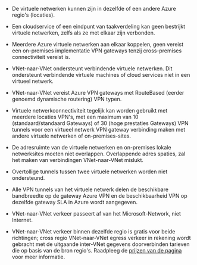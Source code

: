 - De virtuele netwerken kunnen zijn in dezelfde of een andere Azure regio's (locaties).

- Een cloudservice of een eindpunt van taakverdeling kan geen bestrijkt virtuele netwerken, zelfs als ze met elkaar zijn verbonden.

- Meerdere Azure virtuele netwerken aan elkaar koppelen, geen vereist een on-premises implementatie VPN gateways tenzij cross-premises connectiviteit vereist is.

- VNet-naar-VNet ondersteunt verbindende virtuele netwerken. Dit ondersteunt verbindende virtuele machines of cloud services niet in een virtueel netwerk.

- VNet-naar-VNet vereist Azure VPN gateways met RouteBased (eerder genoemd dynamische routering) VPN typen. 

- Virtuele netwerkconnectiviteit tegelijk kan worden gebruikt met meerdere locaties VPN's, met een maximum van 10 (standaard/standaard Gateways) of 30 (hoge prestaties Gateways) VPN tunnels voor een virtueel netwerk VPN gateway verbinding maken met andere virtuele netwerken of on-premises-sites.

- De adresruimte van de virtuele netwerken en on-premises lokale netwerksites moeten niet overlappen. Overlappende adres spaties, zal het maken van verbindingen VNet-naar-VNet mislukt.

- Overtollige tunnels tussen twee virtuele netwerken worden niet ondersteund.

- Alle VPN tunnels van het virtuele netwerk delen de beschikbare bandbreedte op de gateway Azure VPN en de beschikbaarheid VPN op dezelfde gateway SLA in Azure wordt aangegeven.

- VNet-naar-VNet verkeer passeert af van het Microsoft-Network, niet Internet.

- VNet-naar-VNet verkeer binnen dezelfde regio is gratis voor beide richtingen; cross regio VNet-naar-VNet egress verkeer in rekening wordt gebracht met de uitgaande inter-VNet gegevens doorverbinden tarieven die op basis van de bron regio's. Raadpleeg de [prijzen van de pagina](https://azure.microsoft.com/pricing/details/vpn-gateway/) voor meer informatie.